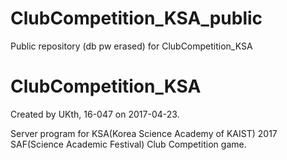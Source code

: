 # ClubCompetition_KSA_public
Public repository (db pw erased) for ClubCompetition_KSA

# ClubCompetition_KSA
Created by UKth, 16-047 on 2017-04-23.

Server program for KSA(Korea Science Academy of KAIST) 2017 SAF(Science Academic Festival) Club Competition game.
